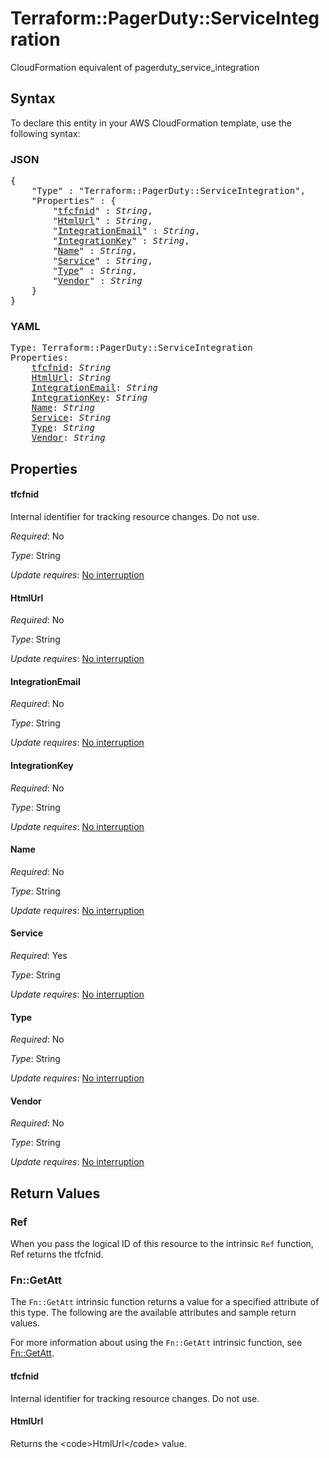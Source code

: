 # Terraform::PagerDuty::ServiceIntegration

CloudFormation equivalent of pagerduty_service_integration

## Syntax

To declare this entity in your AWS CloudFormation template, use the following syntax:

### JSON

<pre>
{
    "Type" : "Terraform::PagerDuty::ServiceIntegration",
    "Properties" : {
        "<a href="#tfcfnid" title="tfcfnid">tfcfnid</a>" : <i>String</i>,
        "<a href="#htmlurl" title="HtmlUrl">HtmlUrl</a>" : <i>String</i>,
        "<a href="#integrationemail" title="IntegrationEmail">IntegrationEmail</a>" : <i>String</i>,
        "<a href="#integrationkey" title="IntegrationKey">IntegrationKey</a>" : <i>String</i>,
        "<a href="#name" title="Name">Name</a>" : <i>String</i>,
        "<a href="#service" title="Service">Service</a>" : <i>String</i>,
        "<a href="#type" title="Type">Type</a>" : <i>String</i>,
        "<a href="#vendor" title="Vendor">Vendor</a>" : <i>String</i>
    }
}
</pre>

### YAML

<pre>
Type: Terraform::PagerDuty::ServiceIntegration
Properties:
    <a href="#tfcfnid" title="tfcfnid">tfcfnid</a>: <i>String</i>
    <a href="#htmlurl" title="HtmlUrl">HtmlUrl</a>: <i>String</i>
    <a href="#integrationemail" title="IntegrationEmail">IntegrationEmail</a>: <i>String</i>
    <a href="#integrationkey" title="IntegrationKey">IntegrationKey</a>: <i>String</i>
    <a href="#name" title="Name">Name</a>: <i>String</i>
    <a href="#service" title="Service">Service</a>: <i>String</i>
    <a href="#type" title="Type">Type</a>: <i>String</i>
    <a href="#vendor" title="Vendor">Vendor</a>: <i>String</i>
</pre>

## Properties

#### tfcfnid

Internal identifier for tracking resource changes. Do not use.

_Required_: No

_Type_: String

_Update requires_: [No interruption](https://docs.aws.amazon.com/AWSCloudFormation/latest/UserGuide/using-cfn-updating-stacks-update-behaviors.html#update-no-interrupt)

#### HtmlUrl

_Required_: No

_Type_: String

_Update requires_: [No interruption](https://docs.aws.amazon.com/AWSCloudFormation/latest/UserGuide/using-cfn-updating-stacks-update-behaviors.html#update-no-interrupt)

#### IntegrationEmail

_Required_: No

_Type_: String

_Update requires_: [No interruption](https://docs.aws.amazon.com/AWSCloudFormation/latest/UserGuide/using-cfn-updating-stacks-update-behaviors.html#update-no-interrupt)

#### IntegrationKey

_Required_: No

_Type_: String

_Update requires_: [No interruption](https://docs.aws.amazon.com/AWSCloudFormation/latest/UserGuide/using-cfn-updating-stacks-update-behaviors.html#update-no-interrupt)

#### Name

_Required_: No

_Type_: String

_Update requires_: [No interruption](https://docs.aws.amazon.com/AWSCloudFormation/latest/UserGuide/using-cfn-updating-stacks-update-behaviors.html#update-no-interrupt)

#### Service

_Required_: Yes

_Type_: String

_Update requires_: [No interruption](https://docs.aws.amazon.com/AWSCloudFormation/latest/UserGuide/using-cfn-updating-stacks-update-behaviors.html#update-no-interrupt)

#### Type

_Required_: No

_Type_: String

_Update requires_: [No interruption](https://docs.aws.amazon.com/AWSCloudFormation/latest/UserGuide/using-cfn-updating-stacks-update-behaviors.html#update-no-interrupt)

#### Vendor

_Required_: No

_Type_: String

_Update requires_: [No interruption](https://docs.aws.amazon.com/AWSCloudFormation/latest/UserGuide/using-cfn-updating-stacks-update-behaviors.html#update-no-interrupt)

## Return Values

### Ref

When you pass the logical ID of this resource to the intrinsic `Ref` function, Ref returns the tfcfnid.

### Fn::GetAtt

The `Fn::GetAtt` intrinsic function returns a value for a specified attribute of this type. The following are the available attributes and sample return values.

For more information about using the `Fn::GetAtt` intrinsic function, see [Fn::GetAtt](https://docs.aws.amazon.com/AWSCloudFormation/latest/UserGuide/intrinsic-function-reference-getatt.html).

#### tfcfnid

Internal identifier for tracking resource changes. Do not use.

#### HtmlUrl

Returns the &lt;code&gt;HtmlUrl&lt;/code&gt; value.

